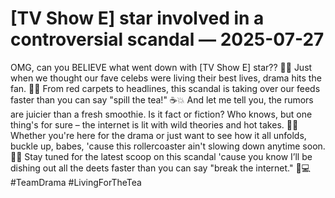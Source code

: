 # [TV Show E] star involved in a controversial scandal — 2025-07-27

OMG, can you BELIEVE what went down with [TV Show E] star?? 🤯🔥 Just when we thought our fave celebs were living their best lives, drama hits the fan. 🚨💔 From red carpets to headlines, this scandal is taking over our feeds faster than you can say "spill the tea!" ☕️💥 And let me tell you, the rumors are juicier than a fresh smoothie. Is it fact or fiction? Who knows, but one thing's for sure – the internet is lit with wild theories and hot takes. 🤳🔥 Whether you're here for the drama or just want to see how it all unfolds, buckle up, babes, 'cause this rollercoaster ain't slowing down anytime soon. 🎢💥 Stay tuned for the latest scoop on this scandal 'cause you know I’ll be dishing out all the deets faster than you can say "break the internet." 🌟💻 #TeamDrama #LivingForTheTea